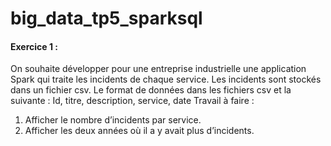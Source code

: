 # big_data_tp5_sparksql

#### Exercice 1 :
On souhaite développer pour une entreprise industrielle une application Spark qui traite les
incidents de chaque service. Les incidents sont stockés dans un fichier csv.
Le format de données dans les fichiers csv et la suivante :
 Id, titre, description, service, date
 Travail à faire :
1. Afficher le nombre d’incidents par service.
2. Afficher les deux années où il a y avait plus d’incidents.
